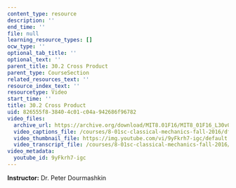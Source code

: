```yaml
---
content_type: resource
description: ''
end_time: ''
file: null
learning_resource_types: []
ocw_type: ''
optional_tab_title: ''
optional_text: ''
parent_title: 30.2 Cross Product
parent_type: CourseSection
related_resources_text: ''
resource_index_text: ''
resourcetype: Video
start_time: ''
title: 30.2 Cross Product
uid: 826555f8-3840-4c01-c04a-942686f96782
video_files:
  archive_url: https://archive.org/download/MIT8.01F16/MIT8_01F16_L30v02_360p.mp4
  video_captions_file: /courses/8-01sc-classical-mechanics-fall-2016/df2219beaad655fa9c2a277685a9dd4a_9yFkrh7-igc.vtt
  video_thumbnail_file: https://img.youtube.com/vi/9yFkrh7-igc/default.jpg
  video_transcript_file: /courses/8-01sc-classical-mechanics-fall-2016/9499db96d05ff160ca1c0a31b9c11a32_9yFkrh7-igc.pdf
video_metadata:
  youtube_id: 9yFkrh7-igc
---
```


**Instructor:** Dr. Peter Dourmashkin